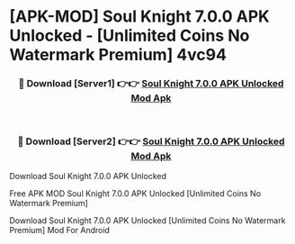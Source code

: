 # [APK-MOD] Soul Knight 7.0.0 APK Unlocked - [Unlimited Coins No Watermark Premium] 4vc94



<div align="center">
<h3>🔴 Download [Server1] 👉👉 <a href="https://momento.my/?title=Soul_Knight_7.0.0_APK_Unlocked">Soul Knight 7.0.0 APK Unlocked Mod Apk</a></h3><br>

<h3>🔴 Download [Server2] 👉👉 <a href="https://momento.my/?title=Soul_Knight_7.0.0_APK_Unlocked">Soul Knight 7.0.0 APK Unlocked Mod Apk</a></h3>
</div>



Download Soul Knight 7.0.0 APK Unlocked 

Free APK MOD Soul Knight 7.0.0 APK Unlocked [Unlimited Coins No Watermark Premium]

Download Soul Knight 7.0.0 APK Unlocked [Unlimited Coins No Watermark Premium] Mod For Android
